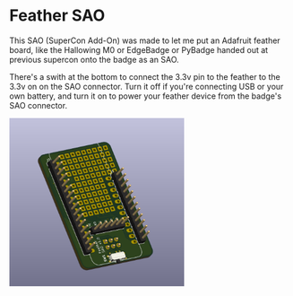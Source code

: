 # Feather SAO

This SAO (SuperCon Add-On) was made to let me put an Adafruit feather board, like the Hallowing M0 or EdgeBadge or PyBadge handed out at previous supercon onto the badge as an SAO.

There's a swith at the bottom to connect the 3.3v pin to the feather to the 3.3v on on the SAO connector. Turn it off if you're connecting USB or your own battery, and turn it on to power your feather device from the badge's SAO connector.

<img src="images/FEATHER-SAO-top.png" height=300>

